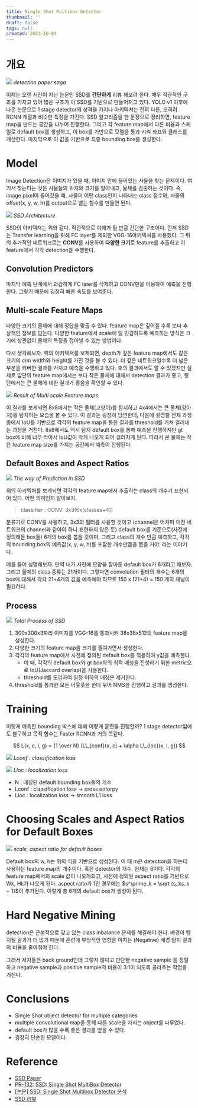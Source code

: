 ```yaml
---
title: Single Shot Multibox Detector
thumbnail: ''
draft: false
tags: null
created: 2023-10-04
---
```


# 개요

![](computer-vision-single-shot1.png)
*detection paper saga*

이제는 오랜 시간이 지난 논문인 SSD를 **간단하게** 리뷰 해보려 한다. 매우 직관적인 구조를 가지고 있어 많은 구조가 이 SSD를 기반으로 만들어지고 있다. YOLO v1 이후에 나온 논문으로 1 stage detector의 성격을 가지나 아키텍쳐는 전혀 다른, 오히려 RCNN 계열과 비슷한 특징을 가진다. SSD 알고리즘을 한 문장으로 정리하면, feature map을 만드는 공간을 나누어 진행한다. 그리고 각 feature map에서 다른 비율과 스케일로 default box를 생성하고, 이 box를 기반으로 모델을 통과 시켜 좌표와 클래스를 계산한다. 마지막으로 이 값을 기반으로 최종 bounding box를 생성한다.

# Model

Image Detection은 이미지가 있을 때, 이미지 안에 들어있는 사물을 찾는 문제이다. 여기서 찾는다는 것은 사물들의 위치와 크기를 알아내고, 물체를 검출하는 것이다. 즉, image pixel이 들어갔을 때, 사물이 어떤 class인지 나타내는 class 점수와, 사물의 offset(x, y, w, h)를 output으로 뱉는 함수를 만들면 된다.

![](computer-vision-single-shot2.png)
*SSD Architecture*

SSD의 아키텍쳐는 위와 같다. 직관적으로 이해가 될 만큼 간단한 구조이다. 먼저 SSD는 Transfer learning을 위해 FC layer를 제외한 VGG-16아키텍쳐를 사용했다. 그 뒤의 추가적인 네트워크로는 **CONV**를 사용하여 **다양한 크기**로 feature를 추출하고 이 feature에서 각각 detection을 수행한다.

## Convolution Predictors

마지막 예측 단계에서 과감하게 FC later를 삭제하고 CONV만을 이용하여 예측을 진행한다.  그렇기 때문에 굉장히 빠른 속도를 보여준다.

## Multi-scale Feature Maps

다양한 크기의 물체에 대해 정답을 맞출 수 있다. feature map은 깊어질 수록 보다 추상적인 정보를 담는다. 다양한 feature에서 scale에 덜 민감하도록 예측하는 방식은 크기에 상관없이 물체의 특징을 잡아낼 수 있는 방법이다.

다시 생각해보자. 위의 아키텍쳐를 보게되면, depth가 깊은 feature map에서도 같은 크기의 cnn width와 height를 가진 것을 볼 수 있다. 더 깊은 네트워크일수록 더 넓은 부분을 커버한 결과를 가지고 예측을 수행하고 있다. 후의 결과에서도 알 수 있겠지만 실제로 앞단의 feature map에서는 보다 작은 물체에 대해서 detection 결과가 좋고, 뒷단에서는 큰 물체에 대한 결과가 좋음을 확인할 수 있다.

![](computer-vision-single-shot3.png)
*Result of Multi scale Feature maps*

이 결과를 보게되면 8x8에서는 작은 물체(고양이)를 탐지하고  4x4에서는 큰 물체(강아지)를 탐지하는 모습을 볼 수 있다. 이 결과는 굉장히 당연한데, 다음에 설명할 전체 과정 중에서 IoU를 기반으로 각각의 feature map을 통한 결과를 threshold를 거쳐 걸러내는 과정을 거친다. 8x8에서도 역시 탐지 default box를 통해 예측을 진행하지만 gt box에 비해 너무 작아서 IoU값이 작게 나오게 되어 걸러지게 된다. 따라서 큰 물체는 작은 feature map size를 가지는 공간에서 예측이 진행된다.

## Default Boxes and Aspect Ratios

![](computer-vision-single-shot4.png)
*The way of Prediction in SSD*

위의 아키텍쳐를 보게되면 각각의 feature map에서 추출하는 class의 개수가 표현되어 있다. 어떤 의미인지 알아보자. 

 > 
 > classifier : CONV: 3x3(6x(classes+4))

분류기로 CONV를 사용하고, 3x3의 필터를 사용할 것이고 (channel은 어차피 이전 네트워크의 channel과 같아야 하니 표현하지 않은 듯) default box를 기준으로(사전에 정의해둔 box들) 6개의 box를 뽑을 것이며, 그리고 class의 개수 만큼 예측하고, 각각의 bounding box의 예측값(x, y, w, h)를 포함한 개수만큼을 뽑을 거야. 라는 이야기다.

예를 들어 설명해보자. 만약 내가 사전에 모양을 잡아둔 default box가 6개라고 해보자. 그리고 물체의 class 종류는 21개이다. 그렇다면 convolution 필터의 개수는 6개의 box에 대해서 각각 21+4개의 값을 예측해야 하므로 150 x (21+4) = 150 개의 채널이 필요하다.

## Process

![](computer-vision-single-shot5.png)
*Total Process of SSD*

1. 300x300x3짜리 이미지를 VGG-16를 통과시켜 38x38x512의 feature map을 생성한다.
1. 다양한 크기의 feature map을 크기를 줄여가면서 생성한다.
1. 각각의 feature map에서 사전에 정의된 default box를 적용하여 y값을 예측한다.
   * 이 때, 각각의 default box와 gt box와의 최적 매칭을 진행하기 위한 metric으로 IoU(Jaccard overlap)을 사용한다. 
   * threshold를 도입하여 일정 이하의 매칭은 제거한다.
1. threshold를 통과한 모든 아웃풋을 한데 묶어 NMS을 진행하고 결과를 생성한다.

# Training

이렇게 예측한 bounding 박스에 대해 어떻게 훈련을 진행할까? 1 stage detector임에도 불구하고 목적 함수는 Faster RCNN과 거의 똑같다. 

$$
L(x, c, l, g) = {1 \over N} (L\_{conf}(x, c) + \alpha L\_{loc}(x, l, g))
$$

![](computer-vision-single-shot6.png)
*Lconf : classification loss*

![](computer-vision-single-shot7.png)
*Lloc : localization loss*

* N : 매칭된 default bounding box들의 개수
* Lconf : classification loss -> cross entorpy
* Lloc : localization loss -> smooth L1 loss

# Choosing Scales and Aspect Ratios for Default Boxes

![](computer-vision-single-shot8.png)
*scale, aspect ratio for default boxes*

Default box의 w, h는 위의 식을 기반으로 생성된다. 이 때 m은 detection을 하는데 사용하는 feature map의 개수이다. 혹은 detector의 개수. 현재는 6이다. 각각의 feature map에서의 scale 값이 나오게되고, 사전에 정의된 aspect ratio를 기반으로 Wk, Hk가 나오게 된다. aspect ratio가 1인 경우에는 $s^\prime_k = \sqrt {s_ks_k + 1}$이 추가된다. 이렇게 총 6개의 default box가 생성이 된다.

# Hard Negative Mining

detection은 근본적으로 갖고 있는 class inbalance 문제를 해결해야 한다. 배경이 탐지될 결과가 더 많기 때문에 훈련에 부정적인 영향을 미치는 (Negative) 배경 탐지 결과의 비율을 줄여줘야 한다. 

그래서 저자들은 back ground인데 그렇지 않다고 판단한 negative sample 을 정렬하고 negative sample과 positive sample의 비율이 3:1이 되도록 골라주는 작업을 거친다.

# Conclusions

* Single Shot object detector for multiple categories
* multiple convolutional map을 동해 다른 scale을 가지는 object를 다루었다.
* default box가 많을 수록 좋은 결과를 얻을 수 있다.
* 굉장히 단순한 모델이다.

# Reference

* [SSD Paper](https://arxiv.org/abs/1512.02325)
* [PR-132: SSD: Single Shot MultiBox Detector](https://www.youtube.com/watch?v=ej1ISEoAK5g)
* [\[논문\] SSD: Single Shot Multibox Detector 분석](https://taeu.github.io/paper/deeplearning-paper-ssd/)
* [SSD 리뷰](https://wansook0316.github.io/cv/projects/2021/03/19/Face-Detection-and-tracking-with-ssd-network-02-Paper-Research-1.html)
